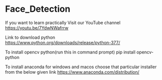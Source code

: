 # Face_Detection

If you want to learn practically Visit our YouTube channel
https://youtu.be/7YdwNWafrrw

Link to download python
https://www.python.org/downloads/release/python-377/


To install opencv python(run this in command prompt)
pip install opencv-python

To install anaconda for windows and macos choose that particular installer from the below given link
https://www.anaconda.com/distribution/
